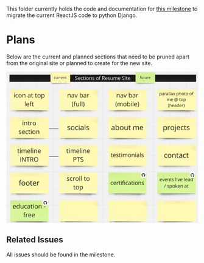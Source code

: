 This folder currently holds the code and documentation for [this milestone](https://github.com/ProsperousHeart/ProsperousHeart.github.io/milestone/1) to migrate the current ReactJS code to python Django.

# Plans

Below are the current and planned sections that need to be pruned apart from the original site or planned to create for the new site.

![Initial Expectations](./IMGs/planning.png)

## Related Issues

All issues should be found in the milestone.